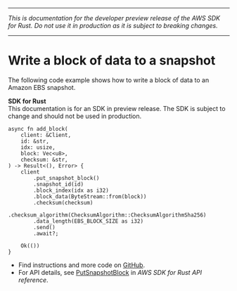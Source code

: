 --------

 *This is documentation for the developer preview release of the AWS SDK for Rust\. Do not use it in production as it is subject to breaking changes\.* 

--------

# Write a block of data to a snapshot<a name="ebs_PutSnapshotBlock_rust_topic"></a>

The following code example shows how to write a block of data to an Amazon EBS snapshot\.

**SDK for Rust**  
This documentation is for an SDK in preview release\. The SDK is subject to change and should not be used in production\.
  

```
async fn add_block(
    client: &Client,
    id: &str,
    idx: usize,
    block: Vec<u8>,
    checksum: &str,
) -> Result<(), Error> {
    client
        .put_snapshot_block()
        .snapshot_id(id)
        .block_index(idx as i32)
        .block_data(ByteStream::from(block))
        .checksum(checksum)
        .checksum_algorithm(ChecksumAlgorithm::ChecksumAlgorithmSha256)
        .data_length(EBS_BLOCK_SIZE as i32)
        .send()
        .await?;

    Ok(())
}
```
+  Find instructions and more code on [GitHub](https://github.com/awsdocs/aws-doc-sdk-examples/tree/main/rust_dev_preview/ebs#code-examples)\. 
+  For API details, see [PutSnapshotBlock](https://awslabs.github.io/aws-sdk-rust/) in *AWS SDK for Rust API reference*\. 